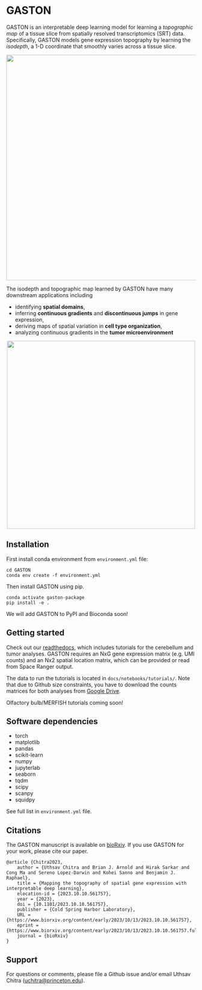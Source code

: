 # GASTON

GASTON is an interpretable deep learning model for learning a _topographic map_ of a tissue slice from spatially resolved transcriptomics (SRT) data. Specifically, GASTON models gene expression topography by learning the _isodepth_, a 1-D coordinate that smoothly varies across a tissue slice.

<p align="center">
<img src="https://github.com/raphael-group/GASTON/blob/main/docs/_static/img/gaston_figure-github.png?raw=true" height=600/>
</p>

The isodepth and topographic map learned by GASTON have many downstream applications including
* identifying **spatial domains**,
* inferring **continuous gradients** and **discontinuous jumps** in gene expression,
* deriving maps of spatial variation in **cell type organization**,
* analyzing continuous gradients in the **tumor microenvironment**

<p align="center">
  <img src="https://github.com/raphael-group/GASTON/blob/main/docs/_static/img/gaston_figure-github2.png?raw=true" height=500/>
</p>

## Installation
First install conda environment from `environment.yml` file:

```
cd GASTON
conda env create -f environment.yml
```

Then install GASTON using pip.

```
conda activate gaston-package
pip install -e .
```

We will add GASTON to PyPI and Bioconda soon!

## Getting started

Check out our [readthedocs](https://gaston.readthedocs.io/en/latest/index.html), which includes tutorials for the cerebellum and tumor analyses. GASTON requires an NxG gene expression matrix (e.g. UMI counts) and an Nx2 spatial location matrix, which can be provided or read from Space Ranger output.

The data to run the tutorials is located in `docs/notebooks/tutorials/`. Note that due to Github size constraints, you have to download the counts matrices for both analyses from [Google Drive](https://drive.google.com/drive/folders/1GiibZwhpzlur8C1hNHa1g7I4jsc1Gmn7?usp=sharing). 

Olfactory bulb/MERFISH tutorials coming soon!

## Software dependencies
* torch
* matplotlib
* pandas
* scikit-learn
* numpy
* jupyterlab
* seaborn
* tqdm
* scipy
* scanpy
* squidpy

See full list in `environment.yml` file.

## Citations

The GASTON manuscript is available on [bioRxiv](https://www.biorxiv.org/content/10.1101/2023.10.10.561757v1). If you use GASTON for your work, please cite our paper.

```
@article {Chitra2023,
	author = {Uthsav Chitra and Brian J. Arnold and Hirak Sarkar and Cong Ma and Sereno Lopez-Darwin and Kohei Sanno and Benjamin J. Raphael},
	title = {Mapping the topography of spatial gene expression with interpretable deep learning},
	elocation-id = {2023.10.10.561757},
	year = {2023},
	doi = {10.1101/2023.10.10.561757},
	publisher = {Cold Spring Harbor Laboratory},
	URL = {https://www.biorxiv.org/content/early/2023/10/13/2023.10.10.561757},
	eprint = {https://www.biorxiv.org/content/early/2023/10/13/2023.10.10.561757.full.pdf},
	journal = {bioRxiv}
}
```

## Support
For questions or comments, please file a Github issue and/or email Uthsav Chitra (uchitra@princeton.edu).

